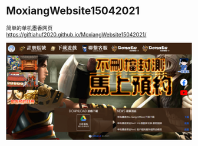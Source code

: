 # MoxiangWebsite15042021
简单的单机墨香网页
<a href="https://giftiahuf2020.github.io/MoxiangWebsite15042021/" >https://giftiahuf2020.github.io/MoxiangWebsite15042021/</a>

<img src="MoxiangWebsite15042021.png"/>
